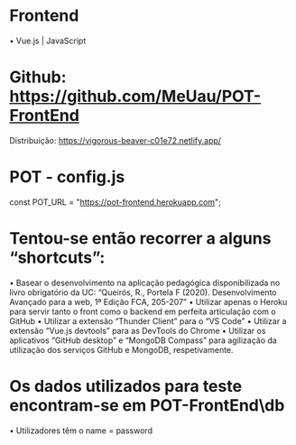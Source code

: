 # Frontend
•	Vue.js | JavaScript

# Github: https://github.com/MeUau/POT-FrontEnd
Distribuição: https://vigorous-beaver-c01e72.netlify.app/

# POT - config.js
const POT_URL = "https://pot-frontend.herokuapp.com";

# Tentou-se então recorrer a alguns “shortcuts”:
•	Basear o desenvolvimento na aplicação pedagógica disponibilizada no livro obrigatório da UC: “Queirós, R., Portela F (2020). Desenvolvimento Avançado para a web, 1ª Edição FCA, 205-207”
•	Utilizar apenas o Heroku para servir tanto o front como o backend em perfeita articulação com o GitHub
•	Utilizar a extensão “Thunder Client” para o “VS Code”
•	Utilizar a extensão “Vue.js devtools” para as DevTools do Chrome
•	Utilizar os aplicativos “GitHub desktop” e “MongoDB Compass” para agilização da utilização dos serviços GitHub e MongoDB, respetivamente.

# Os dados utilizados para teste encontram-se em POT-FrontEnd\db
•	Utilizadores têm o name = password

